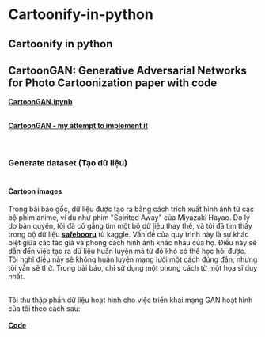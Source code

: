# Cartoonify-in-python
## Cartoonify in python

## CartoonGAN: Generative Adversarial Networks for Photo Cartoonization paper with code

[**CartoonGAN.ipynb**](https://github.com/TobiasSunderdiek/cartoon-gan/blob/main/CartoonGAN.ipynb) <br><br>

[**CartoonGAN - my attempt to implement it**](https://tobiassunderdiek.github.io/cartoon-gan/#tc1_1) <br><br>

#

### Generate dataset (Tạo dữ liệu) <br><br>


#### Cartoon images

Trong bài báo gốc, dữ liệu được tạo ra bằng cách trích xuất hình ảnh từ các bộ phim anime, ví dụ như phim "Spirited Away" của Miyazaki Hayao. Do lý do bản quyền, tôi đã cố gắng tìm một bộ dữ liệu thay thế, và tôi đã tìm thấy trong bộ dữ liệu  [**safebooru**](https://www.kaggle.com/datasets/alamson/safebooru?resource=download)  từ kaggle. Vấn đề của quy trình này là sự khác biệt giữa các tác giả và phong cách hình ảnh khác nhau của họ. Điều này sẽ dẫn đến việc tạo ra dữ liệu huấn luyện mà từ đó khó có thể học hỏi được. Tôi nghĩ điều này sẽ không huấn luyện mạng lưới một cách đúng đắn, nhưng tôi vẫn sẽ thử. Trong bài báo, chỉ sử dụng một phong cách từ một họa sĩ duy nhất. <br><br>

Tôi thu thập phần dữ liệu hoạt hình cho việc triển khai mạng GAN hoạt hình của tôi theo cách sau: <br><br>
[**Code**]() <br><br>

### 

